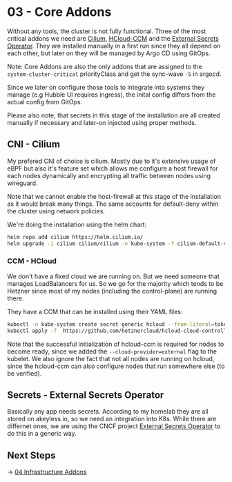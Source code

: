 # 03 - Core Addons

Without any tools, the cluster is not fully functional. Three of the most critical addons we need are [Cilium](https://cilium.io), [HCloud-CCM](https://github.com/hetznercloud/hcloud-cloud-controller-manager) and the [External Secrets Operator](https://external-secrets.io/). They are installed manually in a first run since they all depend on each other, but later on they will be managed by Argo CD using GitOps.

Note: Core Addons are also the only addons that are assigned to the `system-cluster-critical` priorityClass and get the sync-wave `-5` in argocd.

Since we later on configure those tools to integrate into systems they manage (e.g Hubble UI requires ingress), the inital config differs from the actual config from GitOps.

Please also note, that secrets in this stage of the installation are all created manually if necessary and later-on injected using proper methods.

## CNI - Cilium

My prefered CNI of choice is cilium. Mostly due to it's extensive usage of eBPF but also it's feature set which allows me configure a host firewall for each nodes dynamically and encrypting all traffic between nodes using wireguard.

Note that we cannot enable the host-firewall at this stage of the installation as it would break many things. The same accounts for default-deny within the cluster using network policies.

We're doing the installation using the helm chart:

```bash
helm repo add cilium https://helm.cilium.io/
helm upgrade -i cilium cilium/cilium -n kube-system -f cilium-default-values.yaml
```

### CCM - HCloud

We don't have a fixed cloud we are running on. But we need someone that manages LoadBalancers for us. So we go for the majority which tends to be Hetzner since most of my nodes (including the control-plane) are running there.

They have a CCM that can be installed using their YAML files:

```bash
kubectl -n kube-system create secret generic hcloud --from-literal=token=<hcloud API token>
kubectl apply -f  https://github.com/hetznercloud/hcloud-cloud-controller-manager/releases/latest/download/ccm.yaml
```

Note that the successful initialization of hcloud-ccm is required for nodes to become ready, since we added the `--cloud-provider=external` flag to the kubelet.
We also ignore the fact that not all nodes are running on hcloud, since the hcloud-ccm can also configure nodes that run somewhere else (to be verified).

## Secrets - External Secrets Operator

Basically any app needs secrets. According to my homelab they are all stored on akeyless.io, so we need an integration into K8s. While there are differnet ones, we are using the CNCF project [External Secrets Operator](https://external-secrets.io/) to do this in a generic way.

## Next Steps

-> [04 Infrastructure Addons](./04_infra_addons.md)
